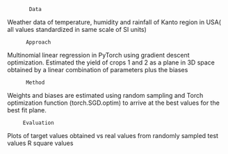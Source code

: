            Data

Weather data of temperature, humidity and rainfall of Kanto region in USA( all values standardized in same scale of SI units)

          Approach

Multinomial linear regression in PyTorch using gradient descent optimization. Estimated the yield of crops 1 and 2 as a plane in 3D space obtained by a linear combination of parameters plus the biases

          Method

Weights and biases are estimated using random sampling and Torch optimization function (torch.SGD.optim) to arrive at the best values for the best fit plane.

         Evaluation

Plots of target values obtained vs real values from randomly sampled test values
R square values 
